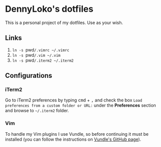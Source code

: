 # DennyLoko's dotfiles

This is a personal project of my dotfiles. Use as your wish.

## Links
 1. `ln -s `pwd`/.vimrc ~/.vimrc`
 2. `ln -s `pwd`/.vim ~/.vim`
 3. `ln -s `pwd`/.iterm2 ~/.iterm2`

## Configurations
### iTerm2
Go to iTerm2 preferences by typing <kbd>cmd</kbd> + <kbd>,</kbd> and check the box `Load preferences from a custom folder or URL:` under the __Preferences__ section and browse to `~/.iterm2` folder.

### Vim
To handle my Vim plugins I use Vundle, so before continuing it must be installed (you can follow the instructions on [Vundle's GitHub page](https://github.com/VundleVim/Vundle.vim)).

